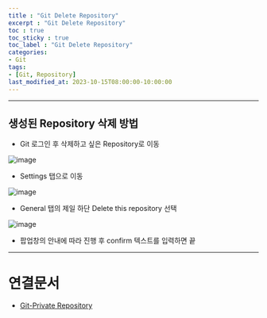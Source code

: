```yaml
---
title : "Git Delete Repository"
excerpt : "Git Delete Repository"
toc : true
toc_sticky : true
toc_label : "Git Delete Repository"
categories:
- Git
tags:
- [Git, Repository]
last_modified_at: 2023-10-15T08:00:00-10:00:00
---
```

  
---
  
## 생성된 Repository 삭제 방법
- Git 로그인 후 삭제하고 싶은 Repository로 이동
  
![image](../../assets/images/Git-RepositoryMain.png)
- Settings 탭으로 이동
  
![image](../../assets/images/Git-DeleteRepository.png)
- General 탭의 제일 하단 Delete this repository 선택
  
![image](../../assets/images/Git-DeleteRepositoryConfirm.png)
- 팝업창의 안내에 따라 진행 후 confirm 텍스트를 입력하면 끝
  
---
  
# 연결문서
- [Git-Private Repository](../../git/git-Git-Private-Repository)